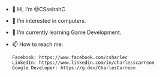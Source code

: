 - 👋 Hi, I’m @CSselrahC
- 👀 I’m interested in computers.
- 🌱 I’m currently learning Game Development.
- 📫 How to reach me:

      Facebook: https://www.facebook.com/csharlec
      LinkedIn: https://www.linkedin.com/in/charlesscarreon
      Google Developer: https://g.dev/CharlesCarreon

<!---
CSselrahC/CSselrahC is a ✨ special ✨ repository because its `README.md` (this file) appears on your GitHub profile.
You can click the Preview link to take a look at your changes.
--->
